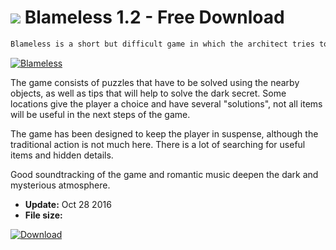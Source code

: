 # ![](https://cdn.softexe.net/static/icon/e/blameless-11314.png) Blameless 1.2 - Free Download

```sh
Blameless is a short but difficult game in which the architect tries to solve the mystery hidden in the house being built. The specialist was invited to consult the improvements in the building. Watching him, he notices blood stains on the floor, gets in the head and wakes up alone in a closed room. Does he need a door to get out of it?
```
[![Blameless](https://gallery.dpcdn.pl/imgc/Tools/72137/g_-_420x350_1.5_-_x20161028082259_0.png)](https://softexe.net/win/games-entertainment/adventure/blameless:ppcpd.html)

The game consists of puzzles that have to be solved using the nearby objects, as well as tips that will help to solve the dark secret. Some locations give the player a choice and have several "solutions", not all items will be useful in the next steps of the game. 
 
 
 The game has been designed to keep the player in suspense, although the traditional action is not much here. There is a lot of searching for useful items and hidden details.
 
 Good soundtracking of the game and romantic music deepen the dark and mysterious atmosphere.


- **Update:** Oct 28 2016
- **File size:** 

[![Download](https://cdn.softexe.net/static/img/download.png)](https://softexe.net/win/games-entertainment/adventure/blameless:ppcpd.html)

